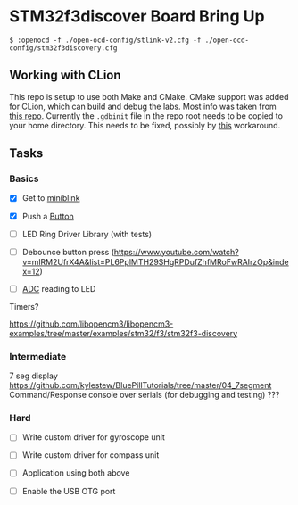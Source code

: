 # STM32f3discover Board Bring Up

    $ :openocd -f ./open-ocd-config/stlink-v2.cfg -f ./open-ocd-config/stm32f3discovery.cfg

## Working with CLion

This repo is setup to use both Make and CMake. CMake support was added for CLion, which can build and debug the labs. Most info was taken from [this repo](https://github.com/StanislavLakhtin/clion_freertos_stm32f103_template). Currently the `.gdbinit` file in the repo root needs to be copied to your home directory. This needs to be fixed, possibly by [this](https://github.com/nagelkl/clion_embedded/blob/master/setup_gdbinit.bat) workaround.


## Tasks

### Basics

- [x] Get to [miniblink](https://github.com/1Bitsy/1bitsy-examples/tree/master/examples/1bitsy/miniblink)
- [x] Push a [Button](https://github.com/1Bitsy/1bitsy-examples/tree/master/examples/1bitsy/button)
- [ ] LED Ring Driver Library (with tests)

- [ ] Debounce button press (https://www.youtube.com/watch?v=mlRM2UfrX4A&list=PL6PplMTH29SHgRPDufZhfMRoFwRAIrzOp&index=12)
- [ ] [ADC](https://github.com/libopencm3/libopencm3-examples/tree/master/examples/stm32/f3/stm32f3-discovery/adc) reading to LED


Timers?

https://github.com/libopencm3/libopencm3-examples/tree/master/examples/stm32/f3/stm32f3-discovery

### Intermediate

7 seg display
https://github.com/kylestew/BluePillTutorials/tree/master/04_7segment
Command/Response console over serials (for debugging and testing)
???

### Hard

- [ ] Write custom driver for gyroscope unit
- [ ] Write custom driver for compass unit
- [ ] Application using both above
- [ ] Enable the USB OTG port


